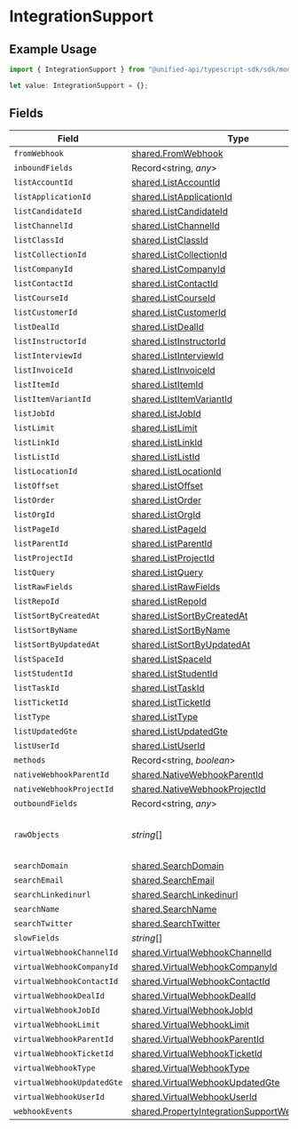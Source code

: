 # IntegrationSupport

## Example Usage

```typescript
import { IntegrationSupport } from "@unified-api/typescript-sdk/sdk/models/shared";

let value: IntegrationSupport = {};
```

## Fields

| Field                                                                                                                   | Type                                                                                                                    | Required                                                                                                                | Description                                                                                                             |
| ----------------------------------------------------------------------------------------------------------------------- | ----------------------------------------------------------------------------------------------------------------------- | ----------------------------------------------------------------------------------------------------------------------- | ----------------------------------------------------------------------------------------------------------------------- |
| `fromWebhook`                                                                                                           | [shared.FromWebhook](../../../sdk/models/shared/fromwebhook.md)                                                         | :heavy_minus_sign:                                                                                                      | N/A                                                                                                                     |
| `inboundFields`                                                                                                         | Record<string, *any*>                                                                                                   | :heavy_minus_sign:                                                                                                      | N/A                                                                                                                     |
| `listAccountId`                                                                                                         | [shared.ListAccountId](../../../sdk/models/shared/listaccountid.md)                                                     | :heavy_minus_sign:                                                                                                      | N/A                                                                                                                     |
| `listApplicationId`                                                                                                     | [shared.ListApplicationId](../../../sdk/models/shared/listapplicationid.md)                                             | :heavy_minus_sign:                                                                                                      | N/A                                                                                                                     |
| `listCandidateId`                                                                                                       | [shared.ListCandidateId](../../../sdk/models/shared/listcandidateid.md)                                                 | :heavy_minus_sign:                                                                                                      | N/A                                                                                                                     |
| `listChannelId`                                                                                                         | [shared.ListChannelId](../../../sdk/models/shared/listchannelid.md)                                                     | :heavy_minus_sign:                                                                                                      | N/A                                                                                                                     |
| `listClassId`                                                                                                           | [shared.ListClassId](../../../sdk/models/shared/listclassid.md)                                                         | :heavy_minus_sign:                                                                                                      | N/A                                                                                                                     |
| `listCollectionId`                                                                                                      | [shared.ListCollectionId](../../../sdk/models/shared/listcollectionid.md)                                               | :heavy_minus_sign:                                                                                                      | N/A                                                                                                                     |
| `listCompanyId`                                                                                                         | [shared.ListCompanyId](../../../sdk/models/shared/listcompanyid.md)                                                     | :heavy_minus_sign:                                                                                                      | N/A                                                                                                                     |
| `listContactId`                                                                                                         | [shared.ListContactId](../../../sdk/models/shared/listcontactid.md)                                                     | :heavy_minus_sign:                                                                                                      | N/A                                                                                                                     |
| `listCourseId`                                                                                                          | [shared.ListCourseId](../../../sdk/models/shared/listcourseid.md)                                                       | :heavy_minus_sign:                                                                                                      | N/A                                                                                                                     |
| `listCustomerId`                                                                                                        | [shared.ListCustomerId](../../../sdk/models/shared/listcustomerid.md)                                                   | :heavy_minus_sign:                                                                                                      | N/A                                                                                                                     |
| `listDealId`                                                                                                            | [shared.ListDealId](../../../sdk/models/shared/listdealid.md)                                                           | :heavy_minus_sign:                                                                                                      | N/A                                                                                                                     |
| `listInstructorId`                                                                                                      | [shared.ListInstructorId](../../../sdk/models/shared/listinstructorid.md)                                               | :heavy_minus_sign:                                                                                                      | N/A                                                                                                                     |
| `listInterviewId`                                                                                                       | [shared.ListInterviewId](../../../sdk/models/shared/listinterviewid.md)                                                 | :heavy_minus_sign:                                                                                                      | N/A                                                                                                                     |
| `listInvoiceId`                                                                                                         | [shared.ListInvoiceId](../../../sdk/models/shared/listinvoiceid.md)                                                     | :heavy_minus_sign:                                                                                                      | N/A                                                                                                                     |
| `listItemId`                                                                                                            | [shared.ListItemId](../../../sdk/models/shared/listitemid.md)                                                           | :heavy_minus_sign:                                                                                                      | N/A                                                                                                                     |
| `listItemVariantId`                                                                                                     | [shared.ListItemVariantId](../../../sdk/models/shared/listitemvariantid.md)                                             | :heavy_minus_sign:                                                                                                      | N/A                                                                                                                     |
| `listJobId`                                                                                                             | [shared.ListJobId](../../../sdk/models/shared/listjobid.md)                                                             | :heavy_minus_sign:                                                                                                      | N/A                                                                                                                     |
| `listLimit`                                                                                                             | [shared.ListLimit](../../../sdk/models/shared/listlimit.md)                                                             | :heavy_minus_sign:                                                                                                      | N/A                                                                                                                     |
| `listLinkId`                                                                                                            | [shared.ListLinkId](../../../sdk/models/shared/listlinkid.md)                                                           | :heavy_minus_sign:                                                                                                      | N/A                                                                                                                     |
| `listListId`                                                                                                            | [shared.ListListId](../../../sdk/models/shared/listlistid.md)                                                           | :heavy_minus_sign:                                                                                                      | N/A                                                                                                                     |
| `listLocationId`                                                                                                        | [shared.ListLocationId](../../../sdk/models/shared/listlocationid.md)                                                   | :heavy_minus_sign:                                                                                                      | N/A                                                                                                                     |
| `listOffset`                                                                                                            | [shared.ListOffset](../../../sdk/models/shared/listoffset.md)                                                           | :heavy_minus_sign:                                                                                                      | N/A                                                                                                                     |
| `listOrder`                                                                                                             | [shared.ListOrder](../../../sdk/models/shared/listorder.md)                                                             | :heavy_minus_sign:                                                                                                      | N/A                                                                                                                     |
| `listOrgId`                                                                                                             | [shared.ListOrgId](../../../sdk/models/shared/listorgid.md)                                                             | :heavy_minus_sign:                                                                                                      | N/A                                                                                                                     |
| `listPageId`                                                                                                            | [shared.ListPageId](../../../sdk/models/shared/listpageid.md)                                                           | :heavy_minus_sign:                                                                                                      | N/A                                                                                                                     |
| `listParentId`                                                                                                          | [shared.ListParentId](../../../sdk/models/shared/listparentid.md)                                                       | :heavy_minus_sign:                                                                                                      | N/A                                                                                                                     |
| `listProjectId`                                                                                                         | [shared.ListProjectId](../../../sdk/models/shared/listprojectid.md)                                                     | :heavy_minus_sign:                                                                                                      | N/A                                                                                                                     |
| `listQuery`                                                                                                             | [shared.ListQuery](../../../sdk/models/shared/listquery.md)                                                             | :heavy_minus_sign:                                                                                                      | N/A                                                                                                                     |
| `listRawFields`                                                                                                         | [shared.ListRawFields](../../../sdk/models/shared/listrawfields.md)                                                     | :heavy_minus_sign:                                                                                                      | N/A                                                                                                                     |
| `listRepoId`                                                                                                            | [shared.ListRepoId](../../../sdk/models/shared/listrepoid.md)                                                           | :heavy_minus_sign:                                                                                                      | N/A                                                                                                                     |
| `listSortByCreatedAt`                                                                                                   | [shared.ListSortByCreatedAt](../../../sdk/models/shared/listsortbycreatedat.md)                                         | :heavy_minus_sign:                                                                                                      | N/A                                                                                                                     |
| `listSortByName`                                                                                                        | [shared.ListSortByName](../../../sdk/models/shared/listsortbyname.md)                                                   | :heavy_minus_sign:                                                                                                      | N/A                                                                                                                     |
| `listSortByUpdatedAt`                                                                                                   | [shared.ListSortByUpdatedAt](../../../sdk/models/shared/listsortbyupdatedat.md)                                         | :heavy_minus_sign:                                                                                                      | N/A                                                                                                                     |
| `listSpaceId`                                                                                                           | [shared.ListSpaceId](../../../sdk/models/shared/listspaceid.md)                                                         | :heavy_minus_sign:                                                                                                      | N/A                                                                                                                     |
| `listStudentId`                                                                                                         | [shared.ListStudentId](../../../sdk/models/shared/liststudentid.md)                                                     | :heavy_minus_sign:                                                                                                      | N/A                                                                                                                     |
| `listTaskId`                                                                                                            | [shared.ListTaskId](../../../sdk/models/shared/listtaskid.md)                                                           | :heavy_minus_sign:                                                                                                      | N/A                                                                                                                     |
| `listTicketId`                                                                                                          | [shared.ListTicketId](../../../sdk/models/shared/listticketid.md)                                                       | :heavy_minus_sign:                                                                                                      | N/A                                                                                                                     |
| `listType`                                                                                                              | [shared.ListType](../../../sdk/models/shared/listtype.md)                                                               | :heavy_minus_sign:                                                                                                      | N/A                                                                                                                     |
| `listUpdatedGte`                                                                                                        | [shared.ListUpdatedGte](../../../sdk/models/shared/listupdatedgte.md)                                                   | :heavy_minus_sign:                                                                                                      | N/A                                                                                                                     |
| `listUserId`                                                                                                            | [shared.ListUserId](../../../sdk/models/shared/listuserid.md)                                                           | :heavy_minus_sign:                                                                                                      | N/A                                                                                                                     |
| `methods`                                                                                                               | Record<string, *boolean*>                                                                                               | :heavy_minus_sign:                                                                                                      | N/A                                                                                                                     |
| `nativeWebhookParentId`                                                                                                 | [shared.NativeWebhookParentId](../../../sdk/models/shared/nativewebhookparentid.md)                                     | :heavy_minus_sign:                                                                                                      | N/A                                                                                                                     |
| `nativeWebhookProjectId`                                                                                                | [shared.NativeWebhookProjectId](../../../sdk/models/shared/nativewebhookprojectid.md)                                   | :heavy_minus_sign:                                                                                                      | N/A                                                                                                                     |
| `outboundFields`                                                                                                        | Record<string, *any*>                                                                                                   | :heavy_minus_sign:                                                                                                      | N/A                                                                                                                     |
| `rawObjects`                                                                                                            | *string*[]                                                                                                              | :heavy_minus_sign:                                                                                                      | objects that we map from in the integration                                                                             |
| `searchDomain`                                                                                                          | [shared.SearchDomain](../../../sdk/models/shared/searchdomain.md)                                                       | :heavy_minus_sign:                                                                                                      | N/A                                                                                                                     |
| `searchEmail`                                                                                                           | [shared.SearchEmail](../../../sdk/models/shared/searchemail.md)                                                         | :heavy_minus_sign:                                                                                                      | N/A                                                                                                                     |
| `searchLinkedinurl`                                                                                                     | [shared.SearchLinkedinurl](../../../sdk/models/shared/searchlinkedinurl.md)                                             | :heavy_minus_sign:                                                                                                      | N/A                                                                                                                     |
| `searchName`                                                                                                            | [shared.SearchName](../../../sdk/models/shared/searchname.md)                                                           | :heavy_minus_sign:                                                                                                      | N/A                                                                                                                     |
| `searchTwitter`                                                                                                         | [shared.SearchTwitter](../../../sdk/models/shared/searchtwitter.md)                                                     | :heavy_minus_sign:                                                                                                      | N/A                                                                                                                     |
| `slowFields`                                                                                                            | *string*[]                                                                                                              | :heavy_minus_sign:                                                                                                      | N/A                                                                                                                     |
| `virtualWebhookChannelId`                                                                                               | [shared.VirtualWebhookChannelId](../../../sdk/models/shared/virtualwebhookchannelid.md)                                 | :heavy_minus_sign:                                                                                                      | N/A                                                                                                                     |
| `virtualWebhookCompanyId`                                                                                               | [shared.VirtualWebhookCompanyId](../../../sdk/models/shared/virtualwebhookcompanyid.md)                                 | :heavy_minus_sign:                                                                                                      | N/A                                                                                                                     |
| `virtualWebhookContactId`                                                                                               | [shared.VirtualWebhookContactId](../../../sdk/models/shared/virtualwebhookcontactid.md)                                 | :heavy_minus_sign:                                                                                                      | N/A                                                                                                                     |
| `virtualWebhookDealId`                                                                                                  | [shared.VirtualWebhookDealId](../../../sdk/models/shared/virtualwebhookdealid.md)                                       | :heavy_minus_sign:                                                                                                      | N/A                                                                                                                     |
| `virtualWebhookJobId`                                                                                                   | [shared.VirtualWebhookJobId](../../../sdk/models/shared/virtualwebhookjobid.md)                                         | :heavy_minus_sign:                                                                                                      | N/A                                                                                                                     |
| `virtualWebhookLimit`                                                                                                   | [shared.VirtualWebhookLimit](../../../sdk/models/shared/virtualwebhooklimit.md)                                         | :heavy_minus_sign:                                                                                                      | N/A                                                                                                                     |
| `virtualWebhookParentId`                                                                                                | [shared.VirtualWebhookParentId](../../../sdk/models/shared/virtualwebhookparentid.md)                                   | :heavy_minus_sign:                                                                                                      | N/A                                                                                                                     |
| `virtualWebhookTicketId`                                                                                                | [shared.VirtualWebhookTicketId](../../../sdk/models/shared/virtualwebhookticketid.md)                                   | :heavy_minus_sign:                                                                                                      | N/A                                                                                                                     |
| `virtualWebhookType`                                                                                                    | [shared.VirtualWebhookType](../../../sdk/models/shared/virtualwebhooktype.md)                                           | :heavy_minus_sign:                                                                                                      | N/A                                                                                                                     |
| `virtualWebhookUpdatedGte`                                                                                              | [shared.VirtualWebhookUpdatedGte](../../../sdk/models/shared/virtualwebhookupdatedgte.md)                               | :heavy_minus_sign:                                                                                                      | N/A                                                                                                                     |
| `virtualWebhookUserId`                                                                                                  | [shared.VirtualWebhookUserId](../../../sdk/models/shared/virtualwebhookuserid.md)                                       | :heavy_minus_sign:                                                                                                      | N/A                                                                                                                     |
| `webhookEvents`                                                                                                         | [shared.PropertyIntegrationSupportWebhookEvents](../../../sdk/models/shared/propertyintegrationsupportwebhookevents.md) | :heavy_minus_sign:                                                                                                      | N/A                                                                                                                     |